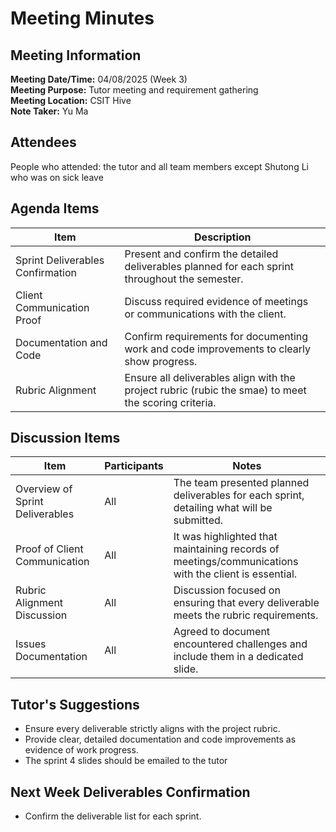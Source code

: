# Meeting Minutes

## Meeting Information

**Meeting Date/Time:** 04/08/2025 (Week 3)  
**Meeting Purpose:** Tutor meeting and requirement gathering  
**Meeting Location:** CSIT Hive  
**Note Taker:** Yu Ma

## Attendees

People who attended:  the tutor and all team members except Shutong Li who was on sick leave

## Agenda Items

| Item                           | Description                                                                                         |
| ------------------------------ | --------------------------------------------------------------------------------------------------- |
| Sprint Deliverables Confirmation | Present and confirm the detailed deliverables planned for each sprint throughout the semester.      |
| Client Communication Proof     | Discuss required evidence of meetings or communications with the client.                          |
| Documentation and Code         | Confirm requirements for documenting work and code improvements to clearly show progress.           |
| Rubric Alignment               | Ensure all deliverables align with the project rubric (rubic the smae) to meet the scoring criteria. |


## Discussion Items

| Item                            | Participants | Notes                                                        |
| ------------------------------- | ------------ | ------------------------------------------------------------ |
| Overview of Sprint Deliverables | All          | The team presented planned deliverables for each sprint, detailing what will be submitted. |
| Proof of Client Communication   | All          | It was highlighted that maintaining records of meetings/communications with the client is essential. |
| Rubric Alignment Discussion     | All          | Discussion focused on ensuring that every deliverable meets the rubric requirements. |
| Issues Documentation            | All          | Agreed to document encountered challenges and include them in a dedicated slide. |

## Tutor's Suggestions

- Ensure every deliverable strictly aligns with the project rubric.
- Provide clear, detailed documentation and code improvements as evidence of work progress.
- The sprint 4 slides should be emailed to the tutor

## Next Week Deliverables Confirmation

- Confirm the deliverable list for each sprint.
